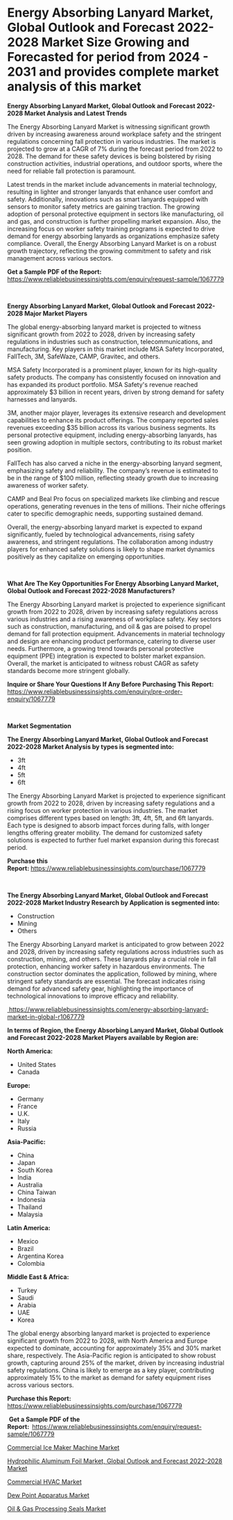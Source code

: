 <p><h1>Energy Absorbing Lanyard Market, Global Outlook and Forecast 2022-2028 Market Size Growing and Forecasted for period from 2024 - 2031 and provides complete market analysis of this market</h1></p><p><strong>Energy Absorbing Lanyard Market, Global Outlook and Forecast 2022-2028 Market Analysis and Latest Trends</strong></p>
<p><p>The Energy Absorbing Lanyard Market is witnessing significant growth driven by increasing awareness around workplace safety and the stringent regulations concerning fall protection in various industries. The market is projected to grow at a CAGR of 7% during the forecast period from 2022 to 2028. The demand for these safety devices is being bolstered by rising construction activities, industrial operations, and outdoor sports, where the need for reliable fall protection is paramount.</p><p>Latest trends in the market include advancements in material technology, resulting in lighter and stronger lanyards that enhance user comfort and safety. Additionally, innovations such as smart lanyards equipped with sensors to monitor safety metrics are gaining traction. The growing adoption of personal protective equipment in sectors like manufacturing, oil and gas, and construction is further propelling market expansion. Also, the increasing focus on worker safety training programs is expected to drive demand for energy absorbing lanyards as organizations emphasize safety compliance. Overall, the Energy Absorbing Lanyard Market is on a robust growth trajectory, reflecting the growing commitment to safety and risk management across various sectors.</p></p>
<p><strong>Get a Sample PDF of the Report:&nbsp;</strong> <a href="https://www.reliablebusinessinsights.com/enquiry/request-sample/1067779">https://www.reliablebusinessinsights.com/enquiry/request-sample/1067779</a></p>
<p>&nbsp;</p>
<p><strong>Energy Absorbing Lanyard Market, Global Outlook and Forecast 2022-2028 Major Market Players</strong></p>
<p><p>The global energy-absorbing lanyard market is projected to witness significant growth from 2022 to 2028, driven by increasing safety regulations in industries such as construction, telecommunications, and manufacturing. Key players in this market include MSA Safety Incorporated, FallTech, 3M, SafeWaze, CAMP, Gravitec, and others.</p><p>MSA Safety Incorporated is a prominent player, known for its high-quality safety products. The company has consistently focused on innovation and has expanded its product portfolio. MSA Safety's revenue reached approximately $3 billion in recent years, driven by strong demand for safety harnesses and lanyards.</p><p>3M, another major player, leverages its extensive research and development capabilities to enhance its product offerings. The company reported sales revenues exceeding $35 billion across its various business segments. Its personal protective equipment, including energy-absorbing lanyards, has seen growing adoption in multiple sectors, contributing to its robust market position.</p><p>FallTech has also carved a niche in the energy-absorbing lanyard segment, emphasizing safety and reliability. The company’s revenue is estimated to be in the range of $100 million, reflecting steady growth due to increasing awareness of worker safety.</p><p>CAMP and Beal Pro focus on specialized markets like climbing and rescue operations, generating revenues in the tens of millions. Their niche offerings cater to specific demographic needs, supporting sustained demand.</p><p>Overall, the energy-absorbing lanyard market is expected to expand significantly, fueled by technological advancements, rising safety awareness, and stringent regulations. The collaboration among industry players for enhanced safety solutions is likely to shape market dynamics positively as they capitalize on emerging opportunities.</p></p>
<p>&nbsp;</p>
<p><strong>What Are The Key Opportunities For Energy Absorbing Lanyard Market, Global Outlook and Forecast 2022-2028 Manufacturers?</strong></p>
<p><p>The Energy Absorbing Lanyard market is projected to experience significant growth from 2022 to 2028, driven by increasing safety regulations across various industries and a rising awareness of workplace safety. Key sectors such as construction, manufacturing, and oil & gas are poised to propel demand for fall protection equipment. Advancements in material technology and design are enhancing product performance, catering to diverse user needs. Furthermore, a growing trend towards personal protective equipment (PPE) integration is expected to bolster market expansion. Overall, the market is anticipated to witness robust CAGR as safety standards become more stringent globally.</p></p>
<p><strong>Inquire or Share Your Questions If Any Before Purchasing This Report:</strong> <a href="https://www.reliablebusinessinsights.com/enquiry/pre-order-enquiry/1067779">https://www.reliablebusinessinsights.com/enquiry/pre-order-enquiry/1067779</a></p>
<p>&nbsp;</p>
<p><strong>Market Segmentation</strong></p>
<p><strong>The Energy Absorbing Lanyard Market, Global Outlook and Forecast 2022-2028 Market Analysis by types is segmented into:</strong></p>
<p><ul><li>3ft</li><li>4ft</li><li>5ft</li><li>6ft</li></ul></p>
<p><p>The Energy Absorbing Lanyard Market is projected to experience significant growth from 2022 to 2028, driven by increasing safety regulations and a rising focus on worker protection in various industries. The market comprises different types based on length: 3ft, 4ft, 5ft, and 6ft lanyards. Each type is designed to absorb impact forces during falls, with longer lengths offering greater mobility. The demand for customized safety solutions is expected to further fuel market expansion during this forecast period.</p></p>
<p><strong>Purchase this Report:&nbsp;</strong><a href="https://www.reliablebusinessinsights.com/purchase/1067779">https://www.reliablebusinessinsights.com/purchase/1067779</a></p>
<p>&nbsp;</p>
<p><strong>The Energy Absorbing Lanyard Market, Global Outlook and Forecast 2022-2028 Market Industry Research by Application is segmented into:</strong></p>
<p><ul><li>Construction</li><li>Mining</li><li>Others</li></ul></p>
<p><p>The Energy Absorbing Lanyard market is anticipated to grow between 2022 and 2028, driven by increasing safety regulations across industries such as construction, mining, and others. These lanyards play a crucial role in fall protection, enhancing worker safety in hazardous environments. The construction sector dominates the application, followed by mining, where stringent safety standards are essential. The forecast indicates rising demand for advanced safety gear, highlighting the importance of technological innovations to improve efficacy and reliability.</p></p>
<p><a href="https://www.reliablebusinessinsights.com/energy-absorbing-lanyard-market-in-global-r1067779">&nbsp;https://www.reliablebusinessinsights.com/energy-absorbing-lanyard-market-in-global-r1067779</a></p>
<p><strong>In terms of Region, the Energy Absorbing Lanyard Market, Global Outlook and Forecast 2022-2028 Market Players available by Region are:</strong></p>
<p>
    <p> <strong> North America: </strong>
        <ul>
            <li>United States</li>
            <li>Canada</li>
        </ul>
        </p> 
    <p> <strong> Europe: </strong>
        <ul>
            <li>Germany</li>
            <li>France</li>
            <li>U.K.</li>
            <li>Italy</li>
            <li>Russia</li>
        </ul>
        </p> 
    <p> <strong> Asia-Pacific: </strong>
        <ul>
            <li>China</li>
            <li>Japan</li>
            <li>South Korea</li>
            <li>India</li>
            <li>Australia</li>
            <li>China Taiwan</li>
            <li>Indonesia</li>
            <li>Thailand</li>
            <li>Malaysia</li>
        </ul>
        </p> 
    <p> <strong> Latin America: </strong>
        <ul>
            <li>Mexico</li>
            <li>Brazil</li>
            <li>Argentina Korea</li>
            <li>Colombia</li>
        </ul>
        </p> 
    <p> <strong> Middle East & Africa: </strong>
        <ul>
            <li>Turkey</li>
            <li>Saudi</li>
            <li>Arabia</li>
            <li>UAE</li>
            <li>Korea</li>
        </ul>
    </p>
    </p>
<p><p>The global energy absorbing lanyard market is projected to experience significant growth from 2022 to 2028, with North America and Europe expected to dominate, accounting for approximately 35% and 30% market share, respectively. The Asia-Pacific region is anticipated to show robust growth, capturing around 25% of the market, driven by increasing industrial safety regulations. China is likely to emerge as a key player, contributing approximately 15% to the market as demand for safety equipment rises across various sectors.</p></p>
<p><strong>Purchase this Report: </strong><a href="https://www.reliablebusinessinsights.com/purchase/1067779">https://www.reliablebusinessinsights.com/purchase/1067779</a></p>
<p>&nbsp;<strong>Get a Sample PDF of the Report:&nbsp;&nbsp;</strong><a href="https://www.reliablebusinessinsights.com/enquiry/request-sample/1067779">https://www.reliablebusinessinsights.com/enquiry/request-sample/1067779</a></p>
<p><strong></strong></p>
<p><p><a href="https://medium.com/@kavonhansen2022/the-commercial-ice-maker-machine-market-is-experiencing-higher-than-anticipated-demand-compared-f85180d4e066">Commercial Ice Maker Machine Market</a></p><p><a href="https://github.com/WashimHussain441/Market-Research-Report-List-1/blob/main/hydrophilic-aluminum-foil-market-global-outlook-and-forecast-2022-2028-market.md">Hydrophilic Aluminum Foil Market, Global Outlook and Forecast 2022-2028 Market</a></p><p><a href="https://medium.com/@kavonhansen2022/this-commercial-hvac-market-research-report-evaluates-the-key-market-trends-drivers-and-d389f9016282">Commercial HVAC Market</a></p><p><a href="https://www.linkedin.com/pulse/comprehensive-analysis-global-dew-point-apparatus-market-growth-aum2e?trackingId=NQkqbsqtTS%2BZEPM47og4rg%3D%3D">Dew Point Apparatus Market</a></p><p><a href="https://issuu.com/reportprime-2/docs/oil-gas-processing-seals-market-siz_c06f0ce19e7092">Oil & Gas Processing Seals Market</a></p></p>